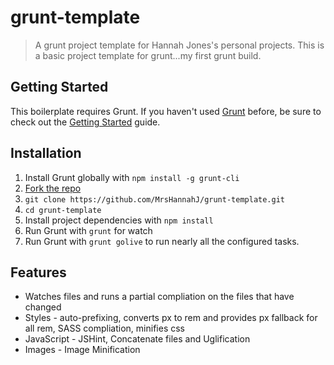 # grunt-template
> A grunt project template for Hannah Jones's personal projects.  This is a basic project template for grunt...my first grunt build.


## Getting Started
This boilerplate requires Grunt.  If you haven't used [Grunt](http://gruntjs.com/) before, be sure to check out the [Getting Started](http://gruntjs.com/getting-started) guide.

## Installation
1. Install Grunt globally with `npm install -g grunt-cli`
1. [Fork the repo](https://github.com/MrsHannahJ/grunt-template/fork)
1. `git clone https://github.com/MrsHannahJ/grunt-template.git`
1. `cd grunt-template`
1. Install project dependencies with `npm install`
1. Run Grunt with `grunt` for watch
1. Run Grunt with `grunt golive` to run nearly all the configured tasks.

## Features
* Watches files and runs a partial compliation on the files that have changed
* Styles - auto-prefixing, converts px to rem and provides px fallback for all rem, SASS compliation, minifies css
* JavaScript - JSHint, Concatenate files and Uglification
* Images - Image Minification
